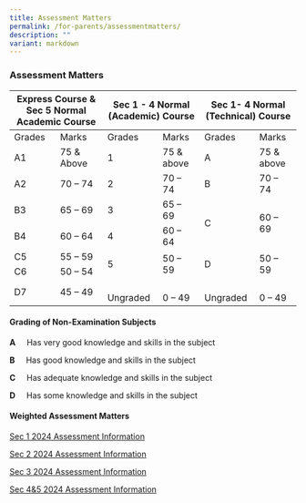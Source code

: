 ```yaml
---
title: Assessment Matters
permalink: /for-parents/assessmentmatters/
description: ""
variant: markdown
---
```

### Assessment Matters

<table>
<thead>
  <tr>
    <th colspan="2">Express Course &amp; Sec 5 Normal Academic Course</th>
    <th colspan="2">Sec 1 - 4 Normal (Academic) Course</th>
    <th colspan="2">Sec 1- 4 Normal (Technical) Course</th>
  </tr>
</thead>
<tbody>
  <tr>
    <td>Grades</td>
    <td>Marks</td>
    <td>Grades</td>
    <td>Marks</td>
    <td>Grades</td>
    <td>Marks</td>
  </tr>
  <tr>
    <td>A1</td>
    <td>75 &amp; Above</td>
    <td>1</td>
    <td>75 &amp; above</td>
    <td>A</td>
    <td>75 &amp; above</td>
  </tr>
  <tr>
    <td>A2</td>
    <td>70 – 74</td>
    <td>2</td>
    <td>70 – 74</td>
    <td>B</td>
    <td>70 – 74</td>
  </tr>
  <tr>
    <td>B3</td>
    <td>65 – 69</td>
    <td>3</td>
    <td>65 – 69</td>
    <td rowspan="2">C</td>
    <td rowspan="2">60 – 69</td>
  </tr>
  <tr>
    <td>B4</td>
    <td>60 – 64</td>
    <td>4</td>
    <td>60 – 64</td>
  </tr>
  <tr>
    <td>C5</td>
    <td>55 – 59</td>
    <td rowspan="2">5</td>
    <td rowspan="2">50 – 59</td>
    <td rowspan="2">D</td>
    <td rowspan="2">50 – 59</td>
  </tr>
  <tr>
    <td>C6</td>
    <td>50 – 54</td>
  </tr>
  <tr>
    <td>D7</td>
    <td>45 – 49</td>
    <td rowspan="3"> <br>Ungraded</td>
    <td> <br>0 – 49</td>
    <td> <br>Ungraded</td>
    <td> <br>0 – 49</td>
  </tr>
</tbody>
</table>






#### Grading of Non-Examination Subjects 
**A**&nbsp;&nbsp;&nbsp;&nbsp; Has very good knowledge and skills in the subject

**B**&nbsp;&nbsp;&nbsp;&nbsp;&nbsp;Has good knowledge and skills in the subject

**C**&nbsp;&nbsp;&nbsp;&nbsp; Has adequate knowledge and skills in the subject 

**D**&nbsp;&nbsp;&nbsp;&nbsp; Has some knowledge and skills in the subject

#### Weighted Assessment Matters


[Sec 1 2024 Assessment Information](/files/Exam%20Related%20Matters/2024/WA_Info__Sec_1_2024_Letter_to_Parents_Final.pdf)

[Sec 2 2024 Assessment Information](/files/Exam%20Related%20Matters/2024/WA_Info__Sec_2_2024_Letter_to_Parents_Final.pdf)

[Sec 3 2024 Assessment Information](/files/Exam%20Related%20Matters/2024/WA_Info__Sec_3_2024_Letter_to_Parents_Final.pdf)

[Sec 4&amp;5 2024 Assessment Information](/files/Exam%20Related%20Matters/2024/WA_Info__Sec_4_5_2024_Letter_to_Parents_Final.pdf)